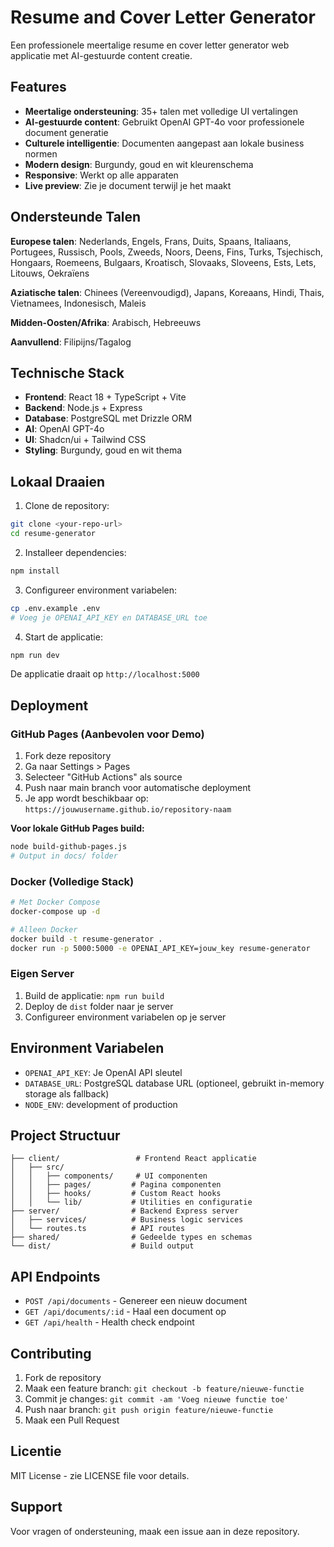 # Resume and Cover Letter Generator

Een professionele meertalige resume en cover letter generator web applicatie met AI-gestuurde content creatie.

## Features

- **Meertalige ondersteuning**: 35+ talen met volledige UI vertalingen
- **AI-gestuurde content**: Gebruikt OpenAI GPT-4o voor professionele document generatie
- **Culturele intelligentie**: Documenten aangepast aan lokale business normen
- **Modern design**: Burgundy, goud en wit kleurenschema
- **Responsive**: Werkt op alle apparaten
- **Live preview**: Zie je document terwijl je het maakt

## Ondersteunde Talen

**Europese talen**: Nederlands, Engels, Frans, Duits, Spaans, Italiaans, Portugees, Russisch, Pools, Zweeds, Noors, Deens, Fins, Turks, Tsjechisch, Hongaars, Roemeens, Bulgaars, Kroatisch, Slovaaks, Sloveens, Ests, Lets, Litouws, Oekraïens

**Aziatische talen**: Chinees (Vereenvoudigd), Japans, Koreaans, Hindi, Thais, Vietnamees, Indonesisch, Maleis

**Midden-Oosten/Afrika**: Arabisch, Hebreeuws

**Aanvullend**: Filipijns/Tagalog

## Technische Stack

- **Frontend**: React 18 + TypeScript + Vite
- **Backend**: Node.js + Express
- **Database**: PostgreSQL met Drizzle ORM
- **AI**: OpenAI GPT-4o
- **UI**: Shadcn/ui + Tailwind CSS
- **Styling**: Burgundy, goud en wit thema

## Lokaal Draaien

1. Clone de repository:
```bash
git clone <your-repo-url>
cd resume-generator
```

2. Installeer dependencies:
```bash
npm install
```

3. Configureer environment variabelen:
```bash
cp .env.example .env
# Voeg je OPENAI_API_KEY en DATABASE_URL toe
```

4. Start de applicatie:
```bash
npm run dev
```

De applicatie draait op `http://localhost:5000`

## Deployment

### GitHub Pages (Aanbevolen voor Demo)
1. Fork deze repository
2. Ga naar Settings > Pages
3. Selecteer "GitHub Actions" als source
4. Push naar main branch voor automatische deployment
5. Je app wordt beschikbaar op: `https://jouwusername.github.io/repository-naam`

**Voor lokale GitHub Pages build:**
```bash
node build-github-pages.js
# Output in docs/ folder
```

### Docker (Volledige Stack)
```bash
# Met Docker Compose
docker-compose up -d

# Alleen Docker
docker build -t resume-generator .
docker run -p 5000:5000 -e OPENAI_API_KEY=jouw_key resume-generator
```

### Eigen Server
1. Build de applicatie: `npm run build`
2. Deploy de `dist` folder naar je server
3. Configureer environment variabelen op je server

## Environment Variabelen

- `OPENAI_API_KEY`: Je OpenAI API sleutel
- `DATABASE_URL`: PostgreSQL database URL (optioneel, gebruikt in-memory storage als fallback)
- `NODE_ENV`: development of production

## Project Structuur

```
├── client/                 # Frontend React applicatie
│   ├── src/
│   │   ├── components/     # UI componenten
│   │   ├── pages/         # Pagina componenten
│   │   ├── hooks/         # Custom React hooks
│   │   └── lib/           # Utilities en configuratie
├── server/                # Backend Express server
│   ├── services/          # Business logic services
│   └── routes.ts          # API routes
├── shared/                # Gedeelde types en schemas
└── dist/                  # Build output
```

## API Endpoints

- `POST /api/documents` - Genereer een nieuw document
- `GET /api/documents/:id` - Haal een document op
- `GET /api/health` - Health check endpoint

## Contributing

1. Fork de repository
2. Maak een feature branch: `git checkout -b feature/nieuwe-functie`
3. Commit je changes: `git commit -am 'Voeg nieuwe functie toe'`
4. Push naar branch: `git push origin feature/nieuwe-functie`
5. Maak een Pull Request

## Licentie

MIT License - zie LICENSE file voor details.

## Support

Voor vragen of ondersteuning, maak een issue aan in deze repository.